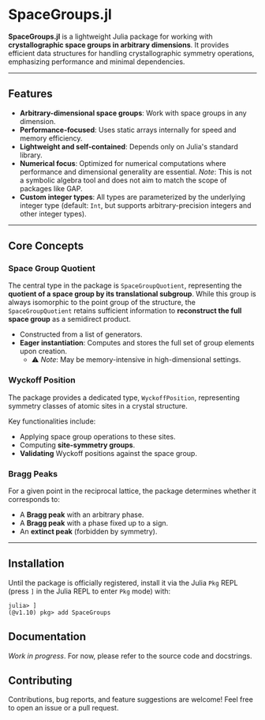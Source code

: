 # SpaceGroups.jl

**SpaceGroups.jl** is a lightweight Julia package for working with **crystallographic space groups in arbitrary dimensions**. It provides efficient data structures for handling crystallographic symmetry operations, emphasizing performance and minimal dependencies.

---

## Features

- **Arbitrary-dimensional space groups**: Work with space groups in any dimension.
- **Performance-focused**: Uses static arrays internally for speed and memory efficiency.
- **Lightweight and self-contained**: Depends only on Julia's standard library.
- **Numerical focus**: Optimized for numerical computations where performance and dimensional generality are essential. *Note*: This is not a symbolic algebra tool and does not aim to match the scope of packages like GAP.
- **Custom integer types**: All types are parameterized by the underlying integer type (default: `Int`, but supports arbitrary-precision integers and other integer types).

---

## Core Concepts

### Space Group Quotient

The central type in the package is `SpaceGroupQuotient`, representing the **quotient of a space group by its translational subgroup**. While this group is always isomorphic to the point group of the structure, the `SpaceGroupQuotient` retains sufficient information to **reconstruct the full space group** as a semidirect product.

- Constructed from a list of generators.
- **Eager instantiation**: Computes and stores the full set of group elements upon creation.
  - ⚠️ *Note*: May be memory-intensive in high-dimensional settings.

### Wyckoff Position

The package provides a dedicated type, `WyckoffPosition`, representing symmetry classes of atomic sites in a crystal structure.  

Key functionalities include:
- Applying space group operations to these sites.
- Computing **site-symmetry groups**.
- **Validating** Wyckoff positions against the space group.

### Bragg Peaks

For a given point in the reciprocal lattice, the package determines whether it corresponds to:
- A **Bragg peak** with an arbitrary phase.
- A **Bragg peak** with a phase fixed up to a sign.
- An **extinct peak** (forbidden by symmetry).

---

## Installation

Until the package is officially registered, install it via the Julia `Pkg` REPL (press `]` in the Julia REPL to enter `Pkg` mode) with:

```julia-repl
julia> ]
(@v1.10) pkg> add SpaceGroups
```

## Documentation
*Work in progress*. For now, please refer to the source code and docstrings.

## Contributing
Contributions, bug reports, and feature suggestions are welcome! Feel free to open an issue or a pull request.